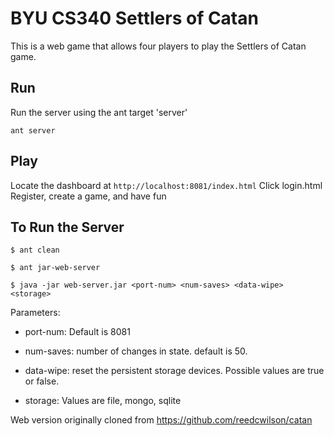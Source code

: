# BYU CS340 Settlers of Catan

This is a web game that allows four players to play the Settlers of Catan game.

## Run
Run the server using the ant target 'server'

`ant server`

## Play
Locate the dashboard at `http://localhost:8081/index.html`
Click login.html
Register, create a game, and have fun

## To Run the Server

```$ ant clean```

```$ ant jar-web-server```

```$ java -jar web-server.jar <port-num> <num-saves> <data-wipe> <storage>```

Parameters:

* port-num: Default is 8081

* num-saves: number of changes in state. default is 50.

* data-wipe: reset the persistent storage devices. Possible values are true or false.

* storage: Values are file, mongo, sqlite


Web version originally cloned from https://github.com/reedcwilson/catan
